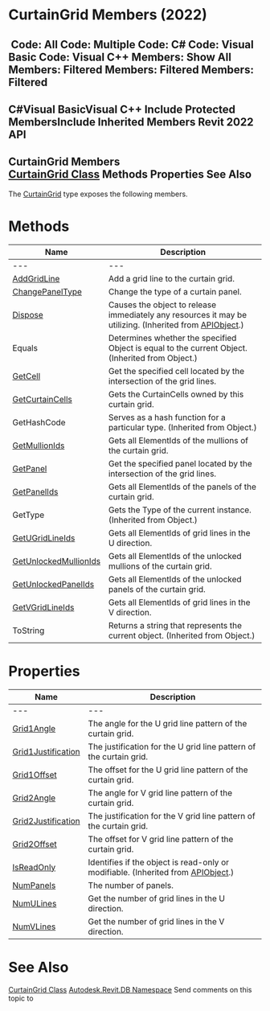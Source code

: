 # CurtainGrid Members (2022)

﻿
 Code: All Code: Multiple Code: C# Code: Visual Basic Code: Visual C++  Members: Show All Members: Filtered Members: Filtered Members: Filtered   
---  
C#Visual BasicVisual C++
Include Protected MembersInclude Inherited Members
Revit 2022 API  
---  
CurtainGrid Members  
[CurtainGrid Class](5e0d5b7c-aaa1-d299-6fb8-2faa65b1857a.md "CurtainGrid Class") Methods Properties See Also  
---  
The [CurtainGrid](5e0d5b7c-aaa1-d299-6fb8-2faa65b1857a.md "CurtainGrid Class") type exposes the following members.
# Methods
| Name | Description |
| --- | --- |
| --- | --- | --- |
| [AddGridLine](8886680c-2075-f542-9fcd-140b8bd87d12.md "AddGridLine Method") | Add a grid line to the curtain grid. |
| [ChangePanelType](00a3e500-c61a-4f6a-7a98-7340bef88f4c.md "ChangePanelType Method") | Change the type of a curtain panel. |
| [Dispose](7c03212a-b587-1c89-3912-efea0d2619c5.md "Dispose Method") | Causes the object to release immediately any resources it may be utilizing. (Inherited from [APIObject](beb86ef5-39ad-3f0d-0cd9-0c929387a2bb.md "APIObject Class").) |
| Equals | Determines whether the specified Object is equal to the current Object. (Inherited from Object.) |
| [GetCell](6fa6e433-953c-35e4-ded6-f578c28e42ff.md "GetCell Method") | Get the specified cell located by the intersection of the grid lines. |
| [GetCurtainCells](382a9587-908f-6f99-c46f-c95c0572f827.md "GetCurtainCells Method") | Gets the CurtainCells owned by this curtain grid. |
| GetHashCode | Serves as a hash function for a particular type.  (Inherited from Object.) |
| [GetMullionIds](7988417f-94dd-89b8-e266-038353537745.md "GetMullionIds Method") | Gets all ElementIds of the mullions of the curtain grid. |
| [GetPanel](cbb3dc60-04a8-2e95-d6c8-f6294ce7b6f6.md "GetPanel Method") | Get the specified panel located by the intersection of the grid lines. |
| [GetPanelIds](e1120452-d2b1-886f-e080-95ba0fa9b79b.md "GetPanelIds Method") | Gets all ElementIds of the panels of the curtain grid. |
| GetType | Gets the Type of the current instance. (Inherited from Object.) |
| [GetUGridLineIds](0cab3f8e-34a3-4705-352b-93a9eadefbbd.md "GetUGridLineIds Method") | Gets all ElementIds of grid lines in the U direction. |
| [GetUnlockedMullionIds](032f13a6-311d-f4e1-53ff-b3c345fd043b.md "GetUnlockedMullionIds Method") | Gets all ElementIds of the unlocked mullions of the curtain grid. |
| [GetUnlockedPanelIds](5571b4c3-08f4-c300-5d4e-90d405b1cb52.md "GetUnlockedPanelIds Method") | Gets all ElementIds of the unlocked panels of the curtain grid. |
| [GetVGridLineIds](23e62335-0db9-9b7d-079b-255ca5944c8e.md "GetVGridLineIds Method") | Gets all ElementIds of grid lines in the V direction. |
| ToString | Returns a string that represents the current object. (Inherited from Object.) |

# Properties
| Name | Description |
| --- | --- |
| --- | --- | --- |
| [Grid1Angle](b0a8ad8c-1729-b3d2-389d-dfca73e0a66b.md "Grid1Angle Property") | The angle for the U grid line pattern of the curtain grid. |
| [Grid1Justification](1302cfec-7591-4e47-5ea3-8cc7ac9afb90.md "Grid1Justification Property") | The justification for the U grid line pattern of the curtain grid. |
| [Grid1Offset](66e6adc1-452c-a9c6-1489-9092f62455aa.md "Grid1Offset Property") | The offset for the U grid line pattern of the curtain grid. |
| [Grid2Angle](11030f5d-fb11-423e-5a00-6e7318eb7fcd.md "Grid2Angle Property") | The angle for V grid line pattern of the curtain grid. |
| [Grid2Justification](06b070e5-0532-e154-68e8-49242b4192ce.md "Grid2Justification Property") | The justification for the V grid line pattern of the curtain grid. |
| [Grid2Offset](6bcb03e8-8925-48b4-44d7-09fc6cdc287c.md "Grid2Offset Property") | The offset for V grid line pattern of the curtain grid. |
| [IsReadOnly](d516bcd2-a3fd-a578-58f6-f1add979bd07.md "IsReadOnly Property") | Identifies if the object is read-only or modifiable. (Inherited from [APIObject](beb86ef5-39ad-3f0d-0cd9-0c929387a2bb.md "APIObject Class").) |
| [NumPanels](b98ff0b0-8d33-8f28-7625-4abf5060ecb2.md "NumPanels Property") | The number of panels. |
| [NumULines](7b186b2e-ccbf-bd63-175a-0cd599598ba4.md "NumULines Property") | Get the number of grid lines in the U direction. |
| [NumVLines](f5fa1b81-3209-ec84-0e07-21ae7cf9c893.md "NumVLines Property") | Get the number of grid lines in the V direction. |

# See Also
[CurtainGrid Class](5e0d5b7c-aaa1-d299-6fb8-2faa65b1857a.md "CurtainGrid Class")
[Autodesk.Revit.DB Namespace](87546ba7-461b-c646-cbb1-2cb8f5bff8b2.md "Autodesk.Revit.DB Namespace")
Send comments on this topic to 